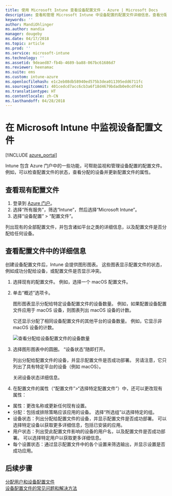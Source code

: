 ```yaml
---
title: 使用 Microsoft Intune 查看设备配置文件 - Azure | Microsoft Docs
description: 查看和管理 Microsoft Intune 中设备配置的配置文件详细信息，查看分配给配置文件的设备数量的图形图表，并查看哪些设备已分配或部署配置文件。
keywords: ''
author: MandiOhlinger
ms.author: mandia
manager: dougeby
ms.date: 04/17/2018
ms.topic: article
ms.prod: ''
ms.service: microsoft-intune
ms.technology: ''
ms.assetid: 9deaed87-fb4b-4689-ba88-067bc61686d7
ms.reviewer: heenamac
ms.suite: ems
ms.custom: intune-azure
ms.openlocfilehash: e1c2eb08db58940ed575b3dea011395edd6711fc
ms.sourcegitcommit: 401cedcd7acc6cb3a6f18d4679bdadb0e0cdf443
ms.translationtype: HT
ms.contentlocale: zh-CN
ms.lasthandoff: 04/28/2018
---
```

# <a name="monitor-device-profiles-in-microsoft-intune"></a>在 Microsoft Intune 中监视设备配置文件

[!INCLUDE [azure_portal](./includes/azure_portal.md)]

Intune 包含 Azure 门户中的一些功能，可帮助监视和管理设备配置的配置文件。 例如，可以检查配置文件的状态，查看分配的设备并更新配置文件的属性。

## <a name="view-existing-profiles"></a>查看现有配置文件

1. 登录到 [Azure 门户](https://portal.azure.com)。
2. 选择“所有服务”，筛选“Intune”，然后选择“Microsoft Intune”。
3. 选择“设备配置” > “配置文件”。

列出现有的全部配置文件，并包含诸如平台之类的详细信息，以及配置文件是否分配给任何设备。

## <a name="view-details-on-a-profile"></a>查看配置文件中的详细信息

创建设备配置文件后，Intune 会提供图形图表。 这些图表显示配置文件的状态，例如成功分配给设备，或配置文件是否显示冲突。

1. 选择现有的配置文件。 例如，选择一个 macOS 配置文件。
2. 单击“概述”选项卡。

    图形图表显示分配给特定设备配置文件的设备数量。 例如，如果配置设备配置文件应用于 macOS 设备，则图表列出 macOS 设备的计数。

    它还显示分配了相同设备配置文件的其他平台的设备数量。 例如，它显示非 macOS 设备的计数。

    ![查看分配给设备配置文件的设备数量](./media/device-configuration-profile-graphical-chart.png)

3. 选择图形图表中的圆圈。 “设备状态”随即打开。

    列出分配给配置文件的设备，并显示配置文件是否成功部署。 另请注意，它只列出了具有特定平台的设备（例如 macOS）。

    关闭设备状态详细信息。

4. 在配置文件的属性（“配置文件”>“选择特定配置文件”）中，还可以更改现有属性：
  - 属性：更改名称或更新任何现有设置。
  - 分配：包括或排除策略应该应用的设备。 选择“所选组”以选择特定的组。
  - 设备状态：列出分配给配置文件的设备，并显示配置文件是否成功部署。 可以选择特定设备以获取更多详细信息，包括已安装的应用。
  - 用户状态：列出受此配置文件影响的设备的用户名，以及配置文件是否成功部署。 可以选择特定用户以获取更多详细信息。
  - 每个设置状态：通过显示配置文件中的各个设置来筛选输出，并显示设置是否成功应用。

## <a name="next-steps"></a>后续步骤
[分配用户和设备配置文件](device-profile-assign.md)  
[设备配置文件的常见问题和解决方法](device-profile-troubleshoot.md)